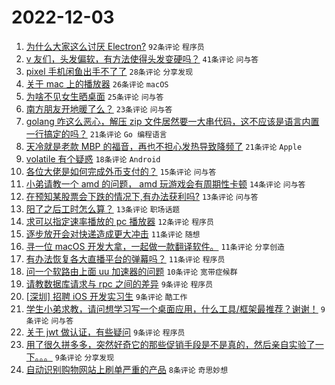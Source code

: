 # 2022-12-03

1. [为什么大家这么讨厌 Electron?](https://www.v2ex.com/t/899773) `92条评论` `程序员`
1. [v 友们，头发偏软，有方法使得头发变硬吗？](https://www.v2ex.com/t/899768) `41条评论` `问与答`
1. [pixel 手机闲鱼出手不了了](https://www.v2ex.com/t/899752) `28条评论` `分享发现`
1. [关于 mac 上的播放器](https://www.v2ex.com/t/899756) `26条评论` `macOS`
1. [为啥不见女生晒桌面](https://www.v2ex.com/t/899792) `25条评论` `问与答`
1. [南方朋友开地暖了么？](https://www.v2ex.com/t/899817) `23条评论` `问与答`
1. [golang 咋这么恶心，解压 zip 文件居然要一大串代码，这不应该是语言内置一行搞定的吗？](https://www.v2ex.com/t/899827) `21条评论` `Go 编程语言`
1. [天冷就是老款 MBP 的福音，再也不担心发热导致降频了](https://www.v2ex.com/t/899753) `21条评论` `Apple`
1. [volatile 有个疑惑](https://www.v2ex.com/t/899799) `18条评论` `Android`
1. [各位大佬是如何完成外币支付的？](https://www.v2ex.com/t/899754) `15条评论` `问与答`
1. [小弟请教一个 amd 的问题， amd 玩游戏会有周期性卡顿](https://www.v2ex.com/t/899796) `14条评论` `问与答`
1. [在预知某股票会下跌的情况下,有办法获利吗?](https://www.v2ex.com/t/899832) `13条评论` `问与答`
1. [阳了之后工时怎么算？](https://www.v2ex.com/t/899785) `13条评论` `职场话题`
1. [求可以指定速率播放的 pc 播放器](https://www.v2ex.com/t/899787) `12条评论` `程序员`
1. [逐步放开会对快递造成更大冲击](https://www.v2ex.com/t/899841) `11条评论` `随想`
1. [寻一位 macOS 开发大拿，一起做一款翻译软件。](https://www.v2ex.com/t/899826) `11条评论` `分享创造`
1. [有办法恢复各大直播平台的弹幕吗？](https://www.v2ex.com/t/899774) `11条评论` `程序员`
1. [问一个软路由上面 uu 加速器的问题](https://www.v2ex.com/t/899761) `10条评论` `宽带症候群`
1. [请教数据库请求与 rpc 之间的差异](https://www.v2ex.com/t/899811) `9条评论` `程序员`
1. [[深圳] 招聘 iOS 开发实习生](https://www.v2ex.com/t/899800) `9条评论` `酷工作`
1. [学生小弟求教，请问想学习写一个桌面应用，什么工具/框架最推荐？谢谢！](https://www.v2ex.com/t/899788) `9条评论` `问与答`
1. [关于 jwt 做认证，有些疑问](https://www.v2ex.com/t/899780) `9条评论` `程序员`
1. [用了很久拼多多，突然好奇它的那些促销手段是不是真的，然后亲自实验了一下。。。](https://www.v2ex.com/t/899771) `9条评论` `分享发现`
1. [自动识别购物网站上刷单严重的产品](https://www.v2ex.com/t/899793) `8条评论` `奇思妙想`
